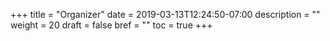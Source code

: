 +++
title = "Organizer"
date = 2019-03-13T12:24:50-07:00
description = ""
weight = 20
draft = false
bref = ""
toc = true
+++